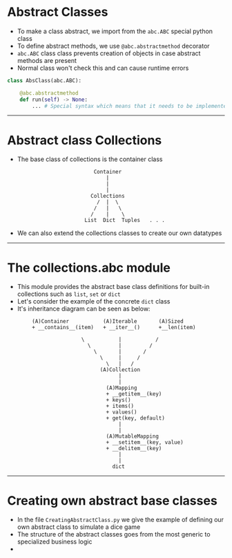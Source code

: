 # Abstract Classes
* To make a class abstract, we import from the ```abc.ABC``` special python class
* To define abstract methods, we use ```@abc.abstractmethod``` decorator
* ```abc.ABC``` class class prevents creation of objects in case abstract methods are present
* Normal class won't check this and can cause runtime errors
```python
class AbsClass(abc.ABC):

    @abc.abstractmethod
    def run(self) -> None:
        ... # Special syntax which means that it needs to be implemented
```
---
# Abstract class Collections
* The base class of collections is the container class
```
                            Container
                                |
                                |
                                |
                           Collections
                             /  |  \ 
                            /   |   \
                           /    |    \
                         List  Dict  Tuples   . . . 
```
* We can also extend the collections classes to create our own datatypes
---
# The collections.abc module
* This module provides the abstract base class definitions for built-in collections such as ```list```, ```set``` or ```dict```
* Let's consider the example of the concrete ```dict``` class
* It's inheritance diagram can be seen as below:
```
        (A)Container           (A)Iterable       (A)Sized
        + __contains__(item)   + __iter__()      +__len(item)

                        \           |           /
                          \         |         /
                            \       |       /
                              \     |     /
                                \   |   /
                              (A)Collection
                                    |
                                    |
                                (A)Mapping
                                + __getitem__(key)
                                + keys()
                                + items()
                                + values()
                                + get(key, default)  
                                    |
                                    |
                                (A)MutableMapping
                                + __setitem__(key, value)
                                + __delitem__(key)
                                    |
                                    |
                                  dict
```
---
# Creating own abstract base classes 
* In the file ```CreatingAbstractClass.py``` we give the example of defining our own abstract class to simulate a dice game
* The structure of the abstract classes goes from the most generic to specialized business logic
* 